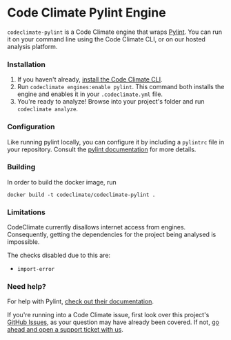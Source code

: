 # Code Climate Pylint Engine

`codeclimate-pylint` is a Code Climate engine that wraps [Pylint](http://www.pylint.org/). You can run it on your command line using the Code Climate CLI, or on our hosted analysis platform.

### Installation

1. If you haven't already, [install the Code Climate CLI](https://github.com/codeclimate/codeclimate).
2. Run `codeclimate engines:enable pylint`. This command both installs the engine and enables it in your `.codeclimate.yml` file.
3. You're ready to analyze! Browse into your project's folder and run `codeclimate analyze`.

### Configuration

Like running pylint locally, you can configure it by including a `pylintrc` file in your repository.
Consult the [pylint documentation](http://docs.pylint.org/run.html#command-line-options) for more details.

### Building

In order to build the docker image, run

```console
docker build -t codeclimate/codeclimate-pylint .
```

### Limitations

CodeClimate currently disallows internet access from engines. Consequently, getting
the dependencies for the project being analysed is impossible.

The checks disabled due to this are:
* `import-error`

### Need help?

For help with Pylint, [check out their documentation](http://docs.pylint.org/).

If you're running into a Code Climate issue, first look over this project's [GitHub Issues](https://github.com/mikebryant/codeclimate-pylint/issues), as your question may have already been covered. If not, [go ahead and open a support ticket with us](https://codeclimate.com/help).

